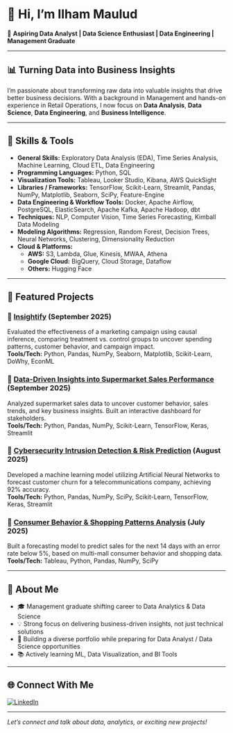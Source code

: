 # 👋 Hi, I’m Ilham Maulud

🎯 **Aspiring Data Analyst | Data Science Enthusiast | Data Engineering | Management Graduate**

---

## 📊 Turning Data into Business Insights

I’m passionate about transforming raw data into valuable insights that drive better business decisions. With a background in Management and hands-on experience in Retail Operations, I now focus on **Data Analysis**, **Data Science**, **Data Engineering**, and **Business Intelligence**.

---

## 🔧 Skills & Tools

- **General Skills:** Exploratory Data Analysis (EDA), Time Series Analysis, Machine Learning, Cloud ETL, Data Engineering
- **Programming Languages:** Python, SQL
- **Visualization Tools:** Tableau, Looker Studio, Kibana, AWS QuickSight
- **Libraries / Frameworks:** TensorFlow, Scikit-Learn, Streamlit, Pandas, NumPy, Matplotlib, Seaborn, SciPy, Feature-Engine
- **Data Engineering & Workflow Tools:** Docker, Apache Airflow, PostgreSQL, ElasticSearch, Apache Kafka, Apache Hadoop, dbt
- **Techniques:** NLP, Computer Vision, Time Series Forecasting, Kimball Data Modeling
- **Modeling Algorithms:** Regression, Random Forest, Decision Trees, Neural Networks, Clustering, Dimensionality Reduction
- **Cloud & Platforms:**
  - **AWS:** S3, Lambda, Glue, Kinesis, MWAA, Athena
  - **Google Cloud:** BigQuery, Cloud Storage, Dataflow
  - **Others:** Hugging Face

---

## 📂 Featured Projects

### 🔹 [Insightify](https://github.com/FTDS-assignment-bay/p2-final-project-new-ftds-030-hck-group02-insightify-project) (September 2025)
Evaluated the effectiveness of a marketing campaign using causal inference, comparing treatment vs. control groups to uncover spending patterns, customer behavior, and campaign impact.  
**Tools/Tech:** Python, Pandas, NumPy, Seaborn, Matplotlib, Scikit-Learn, DoWhy, EconML

### 🔹 [Data-Driven Insights into Supermarket Sales Performance](https://github.com/ilhammaulud/Data-Driven-Insights-into-Supermarket-Sales-Performance) (September 2025)
Analyzed supermarket sales data to uncover customer behavior, sales trends, and key business insights. Built an interactive dashboard for stakeholders.  
**Tools/Tech:** Python, Pandas, NumPy, Scikit-Learn, TensorFlow, Keras, Streamlit

### 🔹 [Cybersecurity Intrusion Detection & Risk Prediction](https://github.com/ilhammaulud/Cybersecurity-Intrusion-Detection-and-Risk-Prediction-Using-Machine-Learning) (August 2025)
Developed a machine learning model utilizing Artificial Neural Networks to forecast customer churn for a telecommunications company, achieving 92% accuracy.  
**Tools/Tech:** Python, Pandas, NumPy, SciPy, Scikit-Learn, TensorFlow, Keras, Streamlit

### 🔹 [Consumer Behavior & Shopping Patterns Analysis](https://github.com/ilhammaulud/Consumer-Behavior-and-Shopping-Patterns-Analysis-Across-Multiple-Shopping-Malls) (July 2025)
Built a forecasting model to predict sales for the next 14 days with an error rate below 5%, based on multi-mall consumer behavior and shopping data.  
**Tools/Tech:** Tableau, Python, Pandas, NumPy, SciPy

---

## 📖 About Me

- 🎓 Management graduate shifting career to Data Analytics & Data Science
- 💡 Strong focus on delivering business-driven insights, not just technical solutions
- 🚀 Building a diverse portfolio while preparing for Data Analyst / Data Science opportunities
- 📚 Actively learning ML, Data Visualization, and BI Tools

---

## 🌐 Connect With Me

[![LinkedIn](https://img.shields.io/badge/LinkedIn-blue?logo=linkedin)](https://www.linkedin.com/in/ilham-maulud/)

---

*Let’s connect and talk about data, analytics, or exciting new projects!*

<!--
**ilhammaulud/ilhammaulud** is a ✨ _special_ ✨ repository because its `README.md` (this file) appears on your GitHub profile.

Here are some ideas to get you started:

- 🔭 I’m currently working on ...
- 🌱 I’m currently learning ...
- 👯 I’m looking to collaborate on ...
- 🤔 I’m looking for help with ...
- 💬 Ask me about ...
- 📫 How to reach me: ...
- 😄 Pronouns: ...
- ⚡ Fun fact: ...
-->
